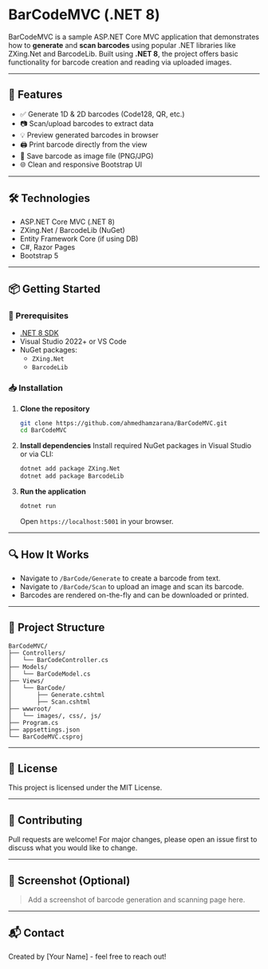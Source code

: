 
# BarCodeMVC (.NET 8)

BarCodeMVC is a sample ASP.NET Core MVC application that demonstrates how to **generate** and **scan barcodes** using popular .NET libraries like ZXing.Net and BarcodeLib. Built using **.NET 8**, the project offers basic functionality for barcode creation and reading via uploaded images.

---

## 🎯 Features

- ✅ Generate 1D & 2D barcodes (Code128, QR, etc.)
- 📷 Scan/upload barcodes to extract data
- 💡 Preview generated barcodes in browser
- 🖨️ Print barcode directly from the view
- 💾 Save barcode as image file (PNG/JPG)
- 🌐 Clean and responsive Bootstrap UI

---

## 🛠️ Technologies

- ASP.NET Core MVC (.NET 8)
- ZXing.Net / BarcodeLib (NuGet)
- Entity Framework Core (if using DB)
- C#, Razor Pages
- Bootstrap 5

---

## 📦 Getting Started

### 🔧 Prerequisites

- [.NET 8 SDK](https://dotnet.microsoft.com/en-us/download/dotnet/8.0)
- Visual Studio 2022+ or VS Code
- NuGet packages:
  - `ZXing.Net`
  - `BarcodeLib`

### 📥 Installation

1. **Clone the repository**
   ```bash
   git clone https://github.com/ahmedhamzarana/BarCodeMVC.git
   cd BarCodeMVC
   ```

2. **Install dependencies**
   Install required NuGet packages in Visual Studio or via CLI:
   ```bash
   dotnet add package ZXing.Net
   dotnet add package BarcodeLib
   ```

3. **Run the application**
   ```bash
   dotnet run
   ```

   Open `https://localhost:5001` in your browser.

---

## 🔍 How It Works

- Navigate to `/BarCode/Generate` to create a barcode from text.
- Navigate to `/BarCode/Scan` to upload an image and scan its barcode.
- Barcodes are rendered on-the-fly and can be downloaded or printed.

---

## 📁 Project Structure

```
BarCodeMVC/
├── Controllers/
│   └── BarCodeController.cs
├── Models/
│   └── BarCodeModel.cs
├── Views/
│   └── BarCode/
│       ├── Generate.cshtml
│       ├── Scan.cshtml
├── wwwroot/
│   └── images/, css/, js/
├── Program.cs
├── appsettings.json
└── BarCodeMVC.csproj
```

---

## 📄 License

This project is licensed under the MIT License.

---

## 🤝 Contributing

Pull requests are welcome! For major changes, please open an issue first to discuss what you would like to change.

---

## 📸 Screenshot (Optional)

> Add a screenshot of barcode generation and scanning page here.

---

## 📬 Contact

Created by [Your Name] - feel free to reach out!
